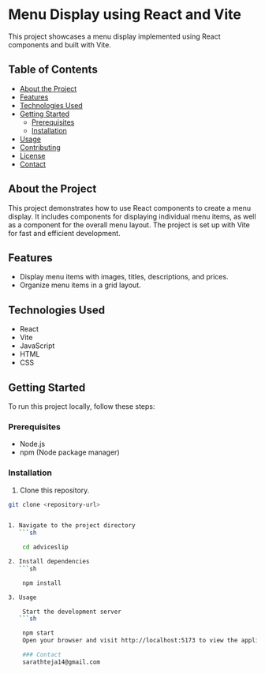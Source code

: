 # Menu Display using React and Vite

This project showcases a menu display implemented using React components and built with Vite.

## Table of Contents

- [About the Project](#about-the-project)
- [Features](#features)
- [Technologies Used](#technologies-used)
- [Getting Started](#getting-started)
  - [Prerequisites](#prerequisites)
  - [Installation](#installation)
- [Usage](#usage)
- [Contributing](#contributing)
- [License](#license)
- [Contact](#contact)

## About the Project

This project demonstrates how to use React components to create a menu display. It includes components for displaying individual menu items, as well as a component for the overall menu layout. The project is set up with Vite for fast and efficient development.

## Features

- Display menu items with images, titles, descriptions, and prices.
- Organize menu items in a grid layout.

## Technologies Used

- React
- Vite
- JavaScript
- HTML
- CSS

## Getting Started

To run this project locally, follow these steps:

### Prerequisites

- Node.js
- npm (Node package manager)

### Installation

1. Clone this repository.

````bash
git clone <repository-url>


1. Navigate to the project directory
   ```sh

    cd adviceslip

2. Install dependencies
   ```sh

    npm install

3. Usage

    Start the development server
   ```sh

    npm start
    Open your browser and visit http://localhost:5173 to view the application.

    ### Contact
    sarathteja14@gmail.com
````
